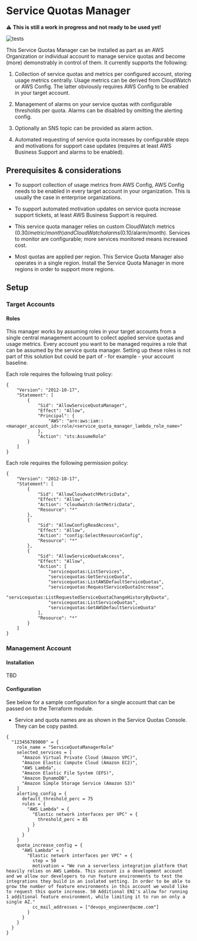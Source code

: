 # Service Quotas Manager

:warning: **This is still a work in progress and not ready to be used yet!**

![tests](https://github.com/schubergphilis/terraform-aws-mcaf-service-quotas-manager/actions/workflows/test.yml/badge.svg)

This Service Quotas Manager can be installed as part as an AWS Organization or individual account to manage service quotas and become (more) demonstrably in control of them. It currently supports the following:

1. Collection of service quotas and metrics per configured account, storing usage metrics centrally. Usage metrics can be derived from CloudWatch or AWS Config. The latter obviously requires AWS Config to be enabled in your target account.

1. Management of alarms on your service quotas with configurable thresholds per quota. Alarms can be disabled by omitting the alerting config.

1. Optionally an SNS topic can be provided as alarm action.

1. Automated requesting of service quota increases by configurable steps and motivations for support case updates (requires at least AWS Business Support and alarms to be enabled).

## Prerequisites & considerations

* To support collection of usage metrics from AWS Config, AWS Config needs to be enabled in every target account in your organization. This is usually the case in enterprise organizations.

* To support automated motivation updates on service quota increase support tickets, at least AWS Business Support is required.

* This service quota manager relies on custom CloudWatch metrics ($0.30/metric/month) and CloudWatch alarms ($0.10/alarm/month). Services to monitor are configurable; more services monitored means increased cost.

* Most quotas are applied per region. This Service Quota Manager also operates in a single region. Install the Service Quota Manager in more regions in order to support more regions.

## Setup

### Target Accounts

#### Roles
This manager works by assuming roles in your target accounts from a single central management account to collect applied service quotas and usage metrics. Every account you want to be managed requires a role that can be assumed by the service quota manager. Setting up these roles is not part of this solution but could be part of - for example - your account baseline.

Each role requires the following trust policy:

```
{
	"Version": "2012-10-17",
	"Statement": [
		{
			"Sid": "AllowServiceQuotaManager",
			"Effect": "Allow",
			"Principal": {
				"AWS": "arn:aws:iam::<manager_account_id>:role/<service_quota_manager_lambda_role_name>"
			},
			"Action": "sts:AssumeRole"
		}
	]
}
```

Each role requires the following permission policy:

```
{
    "Version": "2012-10-17",
    "Statement": [
        {
            "Sid": "AllowCloudwatchMetricData",
            "Effect": "Allow",
            "Action": "cloudwatch:GetMetricData",
            "Resource": "*"
        },
        {
            "Sid": "AllowConfigReadAccess",
            "Effect": "Allow",
            "Action": "config:SelectResourceConfig",
            "Resource": "*"
        },
        {
            "Sid": "AllowServiceQuotaAccess",
            "Effect": "Allow",
            "Action": [
                "servicequotas:ListServices",
                "servicequotas:GetServiceQuota",
                "servicequotas:ListAWSDefaultServiceQuotas",
                "servicequotas:RequestServiceQuotaIncrease",
                "servicequotas:ListRequestedServiceQuotaChangeHistoryByQuota",
                "servicequotas:ListServiceQuotas",
                "servicequotas:GetAWSDefaultServiceQuota"
            ],
            "Resource": "*"
        }
    ]
}
```

### Management Account

#### Installation

TBD

#### Configuration

See below for a sample configuration for a single account that can be passed on to the Terraform module.

* Service and quota names are as shown in the Service Quotas Console. They can be copy pasted.

```
{
  "123456789000" = {
    role_name = "ServiceQuotaManagerRole"
    selected_services = [
      "Amazon Virtual Private Cloud (Amazon VPC)",
      "Amazon Elastic Compute Cloud (Amazon EC2)",
      "AWS Lambda",
      "Amazon Elastic File System (EFS)",
      "Amazon DynamoDB",
      "Amazon Simple Storage Service (Amazon S3)"
    ]
    alerting_config = {
      default_threshold_perc = 75
      rules = {
        "AWS Lambda" = {
          "Elastic network interfaces per VPC" = {
            threshold_perc = 85
          }
        }
      }
    }
    quota_increase_config = {
      "AWS Lambda" = {
        "Elastic network interfaces per VPC" = {
          step = 50
          motivation = "We run a serverless integration platform that heavily relies on AWS Lambda. This account is a development account and we allow our developers to run feature environments to test the integrations they build in an isolated setting. In order to be able to grow the number of feature environments in this account we would like to request this quote increase. 50 Additional ENI's allow for running 1 additional feature environment, while limiting it to run on only a single AZ."
          cc_mail_addresses = ["devops_engineer@acme.com"]
        }
      }
    }
  }
}
```
